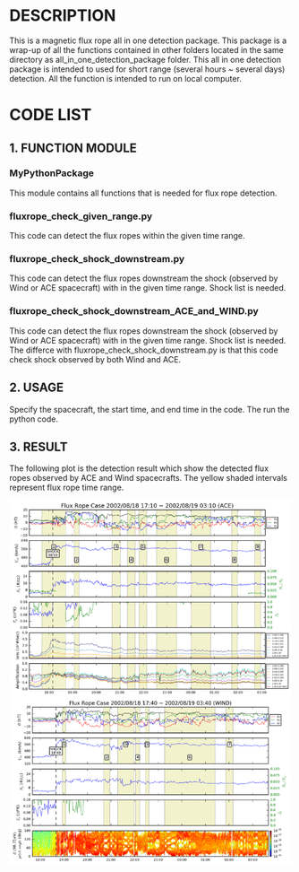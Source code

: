 # DESCRIPTION
This is a magnetic flux rope all in one detection package. This package is a wrap-up of all the functions contained in other folders located in the same directory as all_in_one_detection_package folder. This all in one detection package is intended to used for short range \(several hours \~ several days\) detection. All the function is intended to run on local computer.
# CODE LIST
## 1. FUNCTION MODULE
### MyPythonPackage
This module contains all functions that is needed for flux rope detection.
### fluxrope_check_given_range.py
This code can detect the flux ropes within the given time range.
### fluxrope_check_shock_downstream.py
This code can detect the flux ropes downstream the shock \(observed by Wind or ACE spacecraft\) with in the given time range. Shock list is needed.
### fluxrope_check_shock_downstream_ACE_and_WIND.py
This code can detect the flux ropes downstream the shock \(observed by Wind or ACE spacecraft\) with in the given time range. Shock list is needed. The differce with fluxrope_check_shock_downstream.py is that this code check shock observed by both Wind and ACE.

## 2. USAGE
Specify the spacecraft, the start time, and end time in the code. The run the python code.

## 3. RESULT
The following plot is the detection result which show the detected flux ropes observed by ACE and Wind spacecrafts. The yellow shaded intervals represent flux rope time range. 

![result](result_sample/combined/200208181810.png)
